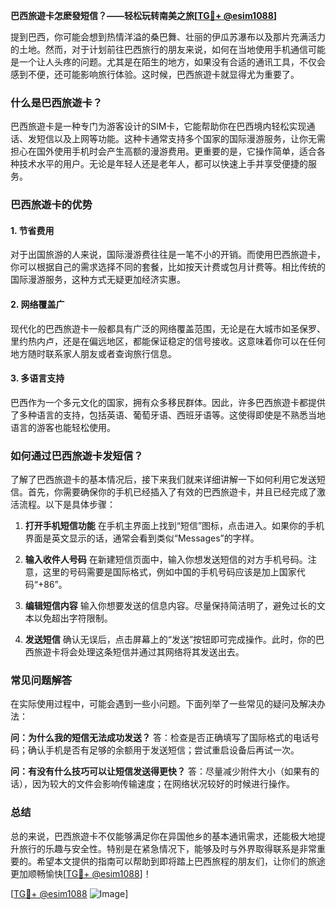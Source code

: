 **巴西旅遊卡怎麽發短信？——轻松玩转南美之旅[[TG💪+ @esim1088](https://t.me/s/esim1088)]**

提到巴西，你可能会想到热情洋溢的桑巴舞、壮丽的伊瓜苏瀑布以及那片充满活力的土地。然而，对于计划前往巴西旅行的朋友来说，如何在当地使用手机通信可能是一个让人头疼的问题。尤其是在陌生的地方，如果没有合适的通讯工具，不仅会感到不便，还可能影响旅行体验。这时候，巴西旅遊卡就显得尤为重要了。

### 什么是巴西旅遊卡？

巴西旅遊卡是一种专门为游客设计的SIM卡，它能帮助你在巴西境内轻松实现通话、发短信以及上网等功能。这种卡通常支持多个国家的国际漫游服务，让你无需担心在国外使用手机时会产生高额的漫游费用。更重要的是，它操作简单，适合各种技术水平的用户。无论是年轻人还是老年人，都可以快速上手并享受便捷的服务。

### 巴西旅遊卡的优势

#### 1. **节省费用**
   对于出国旅游的人来说，国际漫游费往往是一笔不小的开销。而使用巴西旅遊卡，你可以根据自己的需求选择不同的套餐，比如按天计费或包月计费等。相比传统的国际漫游服务，这种方式无疑更加经济实惠。

#### 2. **网络覆盖广**
   现代化的巴西旅遊卡一般都具有广泛的网络覆盖范围，无论是在大城市如圣保罗、里约热内卢，还是在偏远地区，都能保证稳定的信号接收。这意味着你可以在任何地方随时联系家人朋友或者查询旅行信息。

#### 3. **多语言支持**
   巴西作为一个多元文化的国家，拥有众多移民群体。因此，许多巴西旅遊卡都提供了多种语言的支持，包括英语、葡萄牙语、西班牙语等。这使得即使是不熟悉当地语言的游客也能轻松使用。

### 如何通过巴西旅遊卡发短信？

了解了巴西旅遊卡的基本情况后，接下来我们就来详细讲解一下如何利用它发送短信。首先，你需要确保你的手机已经插入了有效的巴西旅遊卡，并且已经完成了激活流程。以下是具体步骤：

1. **打开手机短信功能**
   在手机主界面上找到“短信”图标，点击进入。如果你的手机界面是英文显示的话，通常会看到类似“Messages”的字样。

2. **输入收件人号码**
   在新建短信页面中，输入你想发送短信的对方手机号码。注意，这里的号码需要是国际格式，例如中国的手机号码应该是加上国家代码“+86”。

3. **编辑短信内容**
   输入你想要发送的信息内容。尽量保持简洁明了，避免过长的文本以免超出字符限制。

4. **发送短信**
   确认无误后，点击屏幕上的“发送”按钮即可完成操作。此时，你的巴西旅遊卡将会处理这条短信并通过其网络将其发送出去。

### 常见问题解答

在实际使用过程中，可能会遇到一些小问题。下面列举了一些常见的疑问及解决办法：

**问：为什么我的短信无法成功发送？**
答：检查是否正确填写了国际格式的电话号码；确认手机是否有足够的余额用于发送短信；尝试重启设备后再试一次。

**问：有没有什么技巧可以让短信发送得更快？**
答：尽量减少附件大小（如果有的话），因为较大的文件会影响传输速度；在网络状况较好的时候进行操作。

### 总结

总的来说，巴西旅遊卡不仅能够满足你在异国他乡的基本通讯需求，还能极大地提升旅行的乐趣与安全性。特别是在紧急情况下，能够及时与外界取得联系是非常重要的。希望本文提供的指南可以帮助到即将踏上巴西旅程的朋友们，让你们的旅途更加顺畅愉快[[TG💪+ @esim1088](https://t.me/s/esim1088)]！

[[TG💪+ @esim1088](https://t.me/s/esim1088) ![Image](https://i.postimg.cc/4NQfJmqS/Snipaste-2025-05-13-00-14-12.png)]